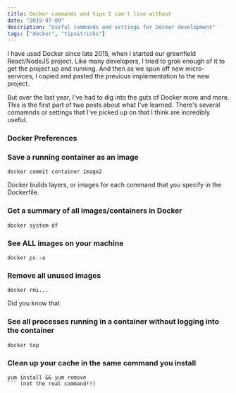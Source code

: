 ```yaml
---
title: Docker commands and tips I can't live without
date: "2019-07-09"
description: "Useful commands and settings for Docker development"
tags: ["docker", "tips&tricks"]
---
```


I have used Docker since late 2015, when I started our greenfield React/NodeJS project.  Like many developers, I tried to grok enough of it to get the project up and running.  And then as we spun off new micro-services, I copied and pasted the previous implementation to the new project.  

But over the last year, I've had to dig into the guts of Docker more and more.  This is the first part of two posts about what I've learned.  There's several comamnds or settings that I've picked up on that I think are incredibly useful.  

### Docker Preferences

### Save a running container as an image
```shell
docker commit container image2
```
Docker builds layers, or images for each command that you specify in the Dockerfile.  
### Get a summary of all images/containers in Docker
```shell
docker system df
```

### See ALL images on your machine
```shell
docker ps -a
```
### Remove all unused images
```shell
docker rmi...
```
Did you know that 

### See all processes running in a container without logging into the container
```shell
docker top
```

### Clean up your cache in the same command you install
```shell
yum install && yum remove
``` (not the real command!!)